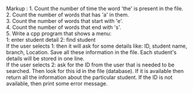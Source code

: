 Markup : 1. Count the number of time the word 'the' is present in the file. <br>
2. Count the number of words that has 'a' in them. <br>
3. Count the number of words that start with 'e'. <br>
4. Count the number of words that end with 's'. <br>
5. Write a cpp program that shows a menu: <br>
   1: enter student detail 2: find student <br>
   If the user selects 1: then it will ask for some details like: ID, student name, branch, Location. Save all these information in the file. Each student's details  will be stored in one line. <br>
   If the user selects 2: ask for the ID from the user that is needed to be searched. Then look for this id in the file (database). If it is available then return all the information about the particular student. If the ID is not available, then print some error message.
